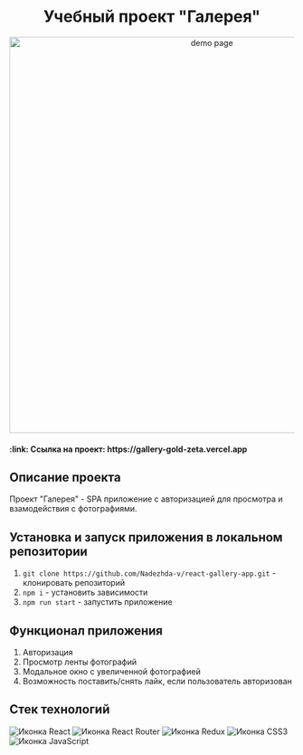 <h1 align="center">Учебный проект "Галерея"</h1>

<div align="center">
    <img src="https://user-images.githubusercontent.com/109743172/285452801-e0b947cd-d923-4886-bc66-5a336c32d24d.jpg" width="700" alt="demo page">
</div>

<h4>:link: Ссылка на проект: https://gallery-gold-zeta.vercel.app</h4>

<h2>Описание проекта</h2>
Проект "Галерея" - SPA приложение с авторизацией для просмотра и взамодействия с фотографиями.
<br>

<h2>Установка и запуск приложения в локальном репозитории</h2>

1. `git clone https://github.com/Nadezhda-v/react-gallery-app.git` - клонировать репозиторий
2. `npm i` - установить зависимости
3. `npm run start` - запустить приложение

<h2>Функционал приложения</h2>

1) Авторизация
2) Просмотр ленты фотографий
3) Модальное окно с увеличенной фотографией
4) Возможность поставить/снять лайк, если пользователь авторизован


<h2>Стек технологий</h2>
<span>
  <img src="https://img.shields.io/badge/React-20232A?style=for-the-badge&logo=react&logoColor=61DAFB" alt="Иконка React">
  <img src="https://img.shields.io/badge/React_Router-CA4245?style=for-the-badge&logo=react-router&logoColor=white" alt="Иконка React Router">
  <img src="https://img.shields.io/badge/Redux-593D88?style=for-the-badge&logo=redux&logoColor=white" alt="Иконка Redux">
  <img src="https://img.shields.io/badge/CSS3-1572B6?style=for-the-badge&logo=css3&logoColor=white" alt="Иконка CSS3">
  <img src="https://img.shields.io/badge/JavaScript-323330?style=for-the-badge&logo=javascript&logoColor=F7DF1E" alt="Иконка JavaScript">
</span>
